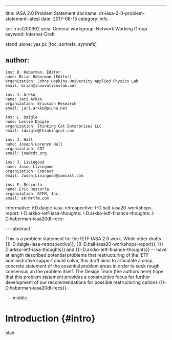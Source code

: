 ---
title: IASA 2.0 Problem Statement
docname: dt-iasa-2-0-problem-statement-latest
date: 2017-08-15
category: info

ipr: trust200902
area: General
workgroup: Network Working Group
keyword: Internet-Draft

stand_alone: yes
pi: [toc, sortrefs, symrefs]

author:
 -
    ins: B. Haberman, Editor
    name: Brian Haberman (Editor)
    organization: Johns Hopkins University Applied Physics Lab
    email: brian@innovationslab.net
    
    ins: J. Arkko
    name: Jari Arkko
    organization: Ericsson Research
    email: jari.arkko@piuha.net

    ins: L. Daigle
    name: Leslie Daigle
    organization: Thinking Cat Enterprises LLC
    email: ldaigle@thinkingcat.com
    
    ins: J. Hall
    name: Joseph Lorenzo Hall
    organization: CDT
    email: joe@cdt.org
    
    ins: J. Livingood
    name: Jason Livingood
    organization: Comcast
    email: Jason_Livingood@comcast.com
    
    ins: E. Rescorla
    name: Eric Rescorla
    organization: RTFM, Inc.
    email: ekr@rtfm.com

informative:
  I-D.daigle-iasa-retrospective:
  I-D.hall-iasa20-workshops-report:
  I-D.arkko-ietf-iasa-thoughts:
  I-D.arkko-ietf-finance-thoughts:
  I-D.haberman-iasa20dt-recs:


--- abstract

This is a problem statement for the IETF IASA 2.0 work.  While other
drafts -- {{I-D.daigle-iasa-retrospective}},
{{I-D.hall-iasa20-workshops-report}}, {{I-D.arkko-ietf-iasa-thoughts}}
and {{I-D.arkko-ietf-finance-thoughts}} -- have at length described
potential problems that restructuring of the IETF administrative
support could solve, this draft aims to articulate a crisp, concrete
statement of the essential problem areas in order to seek rough
consensus on the problem itself.  The Design Team (the authors here)
hope that this problem statement provides a constructive focus for
further development of our recommendations for possible restructuring
options {{I-D.haberman-iasa20dt-recs}}.

--- middle

Introduction {#intro}
============

blah

